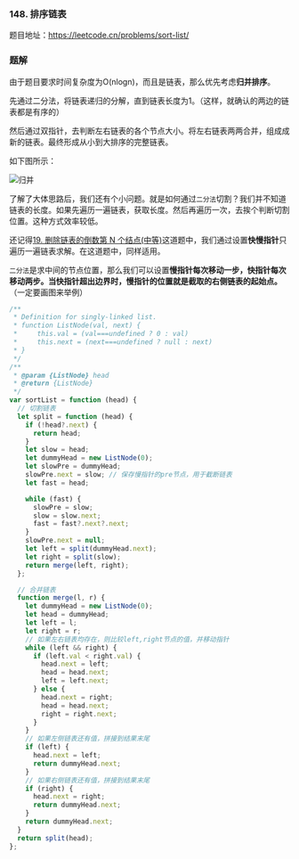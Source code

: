 ### 148. 排序链表

题目地址：https://leetcode.cn/problems/sort-list/

### 题解

由于题目要求时间复杂度为O(nlogn)，而且是链表，那么优先考虑**归并排序**。

先通过二分法，将链表递归的分解，直到链表长度为1。（这样，就确认的两边的链表都是有序的）

然后通过双指针，去判断左右链表的各个节点大小。将左右链表两两合并，组成成新的链表。最终形成从小到大排序的完整链表。

如下图所示：

![归并](https://raw.githubusercontent.com/kerwin-ly/Blog/main/assets/imgs/algorithm/partition-merge.png)

了解了大体思路后，我们还有个小问题。就是如何通过`二分法`切割？我们并不知道链表的长度。如果先遍历一遍链表，获取长度。然后再遍历一次，去挨个判断切割位置。这种方式效率较低。

还记得[19. 删除链表的倒数第 N 个结点(中等)](<https://github.com/kerwin-ly/Blog/blob/main/algorithm/linked-list/19.%20%E5%88%A0%E9%99%A4%E9%93%BE%E8%A1%A8%E7%9A%84%E5%80%92%E6%95%B0%E7%AC%AC%20N%20%E4%B8%AA%E7%BB%93%E7%82%B9(%E4%B8%AD%E7%AD%89).md>)这道题中，我们通过设置**快慢指针**只遍历一遍链表求解。在这道题中，同样适用。

`二分法`是求中间的节点位置，那么我们可以设置**慢指针每次移动一步，快指针每次移动两步。当快指针超出边界时，慢指针的位置就是截取的右侧链表的起始点。**（一定要画图来举例）

```js
/**
 * Definition for singly-linked list.
 * function ListNode(val, next) {
 *     this.val = (val===undefined ? 0 : val)
 *     this.next = (next===undefined ? null : next)
 * }
 */
/**
 * @param {ListNode} head
 * @return {ListNode}
 */
var sortList = function (head) {
  // 切割链表
  let split = function (head) {
    if (!head?.next) {
      return head;
    }
    let slow = head;
    let dummyHead = new ListNode(0);
    let slowPre = dummyHead;
    slowPre.next = slow; // 保存慢指针的pre节点，用于截断链表
    let fast = head;

    while (fast) {
      slowPre = slow;
      slow = slow.next;
      fast = fast?.next?.next;
    }
    slowPre.next = null;
    let left = split(dummyHead.next);
    let right = split(slow);
    return merge(left, right);
  };

  // 合并链表
  function merge(l, r) {
    let dummyHead = new ListNode(0);
    let head = dummyHead;
    let left = l;
    let right = r;
    // 如果左右链表均存在，则比较left,right节点的值，并移动指针
    while (left && right) {
      if (left.val < right.val) {
        head.next = left;
        head = head.next;
        left = left.next;
      } else {
        head.next = right;
        head = head.next;
        right = right.next;
      }
    }
    // 如果左侧链表还有值，拼接到结果末尾
    if (left) {
      head.next = left;
      return dummyHead.next;
    }
    // 如果右侧链表还有值，拼接到结果末尾
    if (right) {
      head.next = right;
      return dummyHead.next;
    }
    return dummyHead.next;
  }
  return split(head);
};
```
